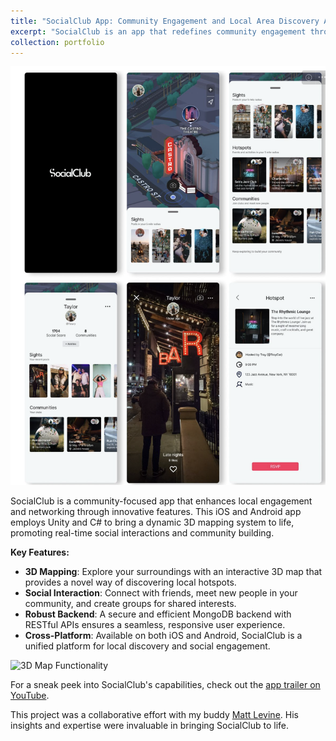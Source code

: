 ```yaml
---
title: "SocialClub App: Community Engagement and Local Area Discovery App"
excerpt: "SocialClub is an app that redefines community engagement through a 3D mapping system, real-time interactions, and group creation. <br/><img src='/images/socialclub-1.png' width='600'>"
collection: portfolio
---
```


![SocialClub User Interface](/images/socialclub-ui.png)

SocialClub is a community-focused app that enhances local engagement and networking through innovative features. This iOS and Android app employs Unity and C# to bring a dynamic 3D mapping system to life, promoting real-time social interactions and community building.

**Key Features:**
- **3D Mapping**: Explore your surroundings with an interactive 3D map that provides a novel way of discovering local hotspots.
- **Social Interaction**: Connect with friends, meet new people in your community, and create groups for shared interests.
- **Robust Backend**: A secure and efficient MongoDB backend with RESTful APIs ensures a seamless, responsive user experience.
- **Cross-Platform**: Available on both iOS and Android, SocialClub is a unified platform for local discovery and social engagement.

![3D Map Functionality](/images/socialclub-map-functionality.gif)

For a sneak peek into SocialClub's capabilities, check out the [app trailer on YouTube](https://www.youtube.com/watch?v=D6N8O776I9c&ab_channel=MattLevine).


This project was a collaborative effort with my buddy [Matt Levine](https://www.linkedin.com/in/mattlevine120/). His insights and expertise were invaluable in bringing SocialClub to life.


